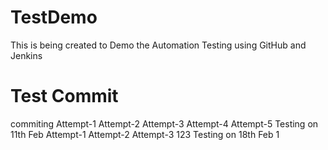 # TestDemo
This is being created to Demo the Automation Testing using GitHub and Jenkins 
# Test Commit
commiting
Attempt-1
Attempt-2
Attempt-3
Attempt-4
Attempt-5
Testing on 11th Feb
Attempt-1
Attempt-2
Attempt-3
123
Testing on 18th Feb
1

